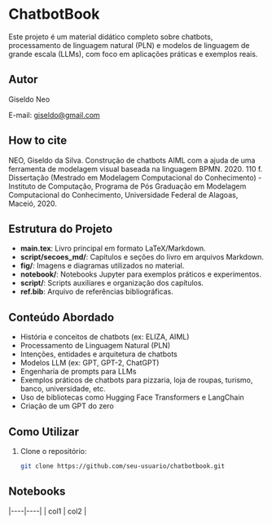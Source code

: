 # ChatbotBook 

Este projeto é um material didático completo sobre chatbots, processamento de linguagem natural (PLN) e modelos de linguagem de grande escala (LLMs), com foco em aplicações práticas e exemplos reais.

## Autor

Giseldo Neo 

E-mail: giseldo@gmail.com

## How to cite

NEO, Giseldo da Silva. Construção de chatbots AIML com a ajuda de uma ferramenta de modelagem visual baseada na linguagem BPMN. 2020. 110 f. Dissertação (Mestrado em Modelagem Computacional do Conhecimento) - Instituto de Computação, Programa de Pós Graduação em Modelagem Computacional do Conhecimento, Universidade Federal de Alagoas, Maceió, 2020.

## Estrutura do Projeto

- **main.tex**: Livro principal em formato LaTeX/Markdown.
- **script/secoes_md/**: Capítulos e seções do livro em arquivos Markdown.
- **fig/**: Imagens e diagramas utilizados no material.
- **notebook/**: Notebooks Jupyter para exemplos práticos e experimentos.
- **script/**: Scripts auxiliares e organização dos capítulos.
- **ref.bib**: Arquivo de referências bibliográficas.

## Conteúdo Abordado

- História e conceitos de chatbots (ex: ELIZA, AIML)
- Processamento de Linguagem Natural (PLN)
- Intenções, entidades e arquitetura de chatbots
- Modelos LLM (ex: GPT, GPT-2, ChatGPT)
- Engenharia de prompts para LLMs
- Exemplos práticos de chatbots para pizzaria, loja de roupas, turismo, banco, universidade, etc.
- Uso de bibliotecas como Hugging Face Transformers e LangChain
- Criação de um GPT do zero

## Como Utilizar

1. Clone o repositório:
   ```sh
   git clone https://github.com/seu-usuario/chatbotbook.git
   ```


## Notebooks


|----|----|
|   col1  |  col2   |
